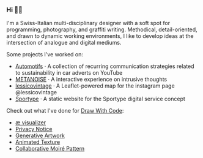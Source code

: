 ### Hi 🧙‍♂️

I'm a Swiss-Italian multi-disciplinary designer with a soft spot for programming, photography, and graffiti writing. Methodical, detail-oriented, and drawn to dynamic working environments, I like to develop ideas at the intersection of analogue and digital mediums.

Some projects I've worked on:
- [Automotifs](https://densitydesign.github.io/dd18-group-7/) · A collection of recurring communication strategies related to sustainability in car adverts on YouTube
- [METANOISE](https://drawwithcode.github.io/2021-group-04/) · A interactive experience on intrusive thoughts
- [lessicovintage](https://benedettoandrea.github.io/lessicovintage/) · A Leaflet-powered map for the instagram page @lessicovintage
- [Sportype](https://benedettoandrea.github.io/Sportype/) · A static website for the Sportype digital service concept

Check out what I've done for [Draw With Code](https://drawwithcode.github.io/):
- [æ visualizer](https://drawwithcode.github.io/2021-03-benedettoandrea/)
- [Privacy Notice](https://drawwithcode.github.io/2021-04-benedettoandrea/)
- [Generative Artwork](https://drawwithcode.github.io/2021-01-benedettoandrea/)
- [Animated Texture](https://drawwithcode.github.io/02-animated-texture-benedettoandrea/)
- [Collaborative Moiré Pattern](https://collaborativemoirepattern.herokuapp.com/)
